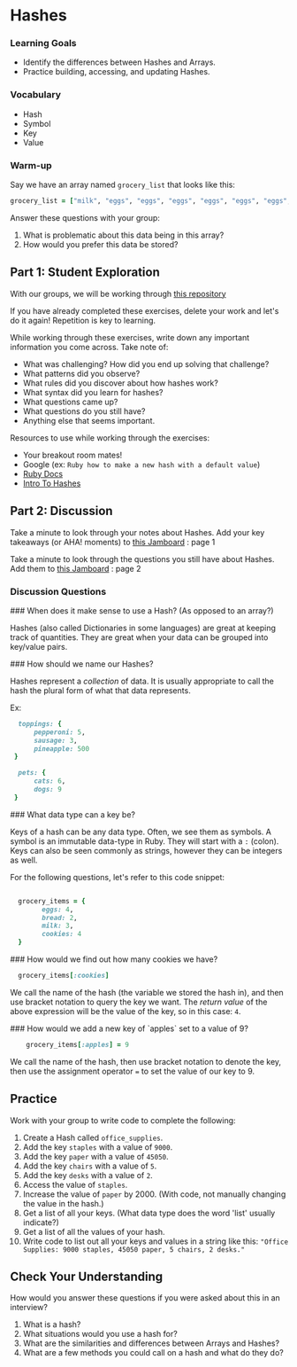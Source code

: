 # Hashes

### Learning Goals
- Identify the differences between Hashes and Arrays. 
- Practice building, accessing, and updating Hashes.

### Vocabulary
- Hash
- Symbol
- Key
- Value

### Warm-up
Say we have an array named `grocery_list` that looks like this:
```ruby
grocery_list = ["milk", "eggs", "eggs", "eggs", "eggs", "eggs", "eggs", "avocado", "avocado", "tortilla", "tortilla", "tortilla", "tortilla", "tortilla", "tortilla", "tortilla", "tortilla", "tortilla"]
```

Answer these questions with your group:
1. What is problematic about this data being in this array?
1. How would you prefer this data be stored?


## Part 1: Student Exploration

With our groups, we will be working through [this repository](https://github.com/turingschool-examples/mod-1-be-exercises/blob/main/ruby_exercises/data-types/collections/spec/hashes_spec.rb)

If you have already completed these exercises, delete your work and let's do it again! Repetition is key to learning. 

While working through these exercises, write down any important information you come across. 
Take note of:
  - What was challenging? How did you end up solving that challenge?
  - What patterns did you observe?
  - What rules did you discover about how hashes work?
  - What syntax did you learn for hashes?
  - What questions came up?
  - What questions do you still have?
  - Anything else that seems important.

Resources to use while working through the exercises:
  - Your breakout room mates!
  - Google (ex: `Ruby how to make a new hash with a default value`)
  - [Ruby Docs](https://ruby-doc.org/core-2.7.0/Hash.html)
  - [Intro To Hashes](introducing_hashes.md)
 

## Part 2: Discussion

Take a minute to look through your notes about Hashes. Add your key takeaways (or AHA! moments) to [this Jamboard](https://jamboard.google.com/d/1MEYR4aLk3Sl6slB4Ad5xDlrMzBU3L4cFqoaJYDGz7cA/edit?usp=sharing) : page 1

Take a minute to look through the questions you still have about Hashes. Add them to [this Jamboard](https://jamboard.google.com/d/1MEYR4aLk3Sl6slB4Ad5xDlrMzBU3L4cFqoaJYDGz7cA/edit?usp=sharing) : page 2

###  Discussion Questions

<section class='answer'>
### When does it make sense to use a Hash? (As opposed to an array?)
  
  Hashes (also called Dictionaries in some languages) are great at keeping track of quantities. 
  They are great when your data can be grouped into key/value pairs.  
  
</section>  
  
<section class='answer'>
### How should we name our Hashes?
  
  Hashes represent a _collection_ of data. It is usually appropriate to call the hash the plural form of what that data represents. 
  
  Ex:
  ```ruby
    toppings: {
        pepperoni: 5,
        sausage: 3,
        pineapple: 500
   }
  
    pets: {
        cats: 6,
        dogs: 9
   }
  ```
    
</section>

<section class='answer'>
### What data type can a key be?
  
  Keys of a hash can be any data type. 
  Often, we see them as symbols.
  A symbol is an immutable data-type in Ruby. They will start with a `:` (colon).
  Keys can also be seen commonly as strings, however they can be integers as well.
  
</section>

For the following questions, let's refer to this code snippet:

```ruby

  grocery_items = {
        eggs: 4,
        bread: 2,
        milk: 3,
        cookies: 4  
  }
```

<section class='answer'>
### How would we find out how many cookies we have?
  
  ```ruby
    grocery_items[:cookies]
  ```
  
  We call the name of the hash (the variable we stored the hash in), and then use bracket notation to query the key we want.
  The _return value_ of the above expression will be the value of the key, so in this case: `4`.
  
</section>

<section class='answer'>
### How would we add a new key of `apples` set to a value of 9?
  
  ```ruby
      grocery_items[:apples] = 9
  ```
  
  We call the name of the hash, then use bracket notation to denote the key, then use the assignment operator `=` to set the value of our key to 9. 
  
</section>


## Practice

Work with your group to write code to complete the following:

1. Create a Hash called `office_supplies`.
1. Add the key `staples` with a value of `9000`.
1. Add the key `paper` with a value of `45050`.
1. Add the key `chairs` with a value of `5`.
1. Add the key `desks` with a value of `2`.
1. Access the value of `staples`.
1. Increase the value of `paper` by 2000. (With code, not manually changing the value in the hash.)
1. Get a list of all your keys. (What data type does the word 'list' usually indicate?)
1. Get a list of all the values of your hash.
1. Write code to list out all your keys and values in a string like this: `"Office Supplies: 9000 staples, 45050 paper, 5 chairs, 2 desks."`

## Check Your Understanding
How would you answer these questions if you were asked about this in an interview? 

1. What is a hash?
1. What situations would you use a hash for? 
1. What are the similarities and differences between Arrays and Hashes? 
1. What are a few methods you could call on a hash and what do they do?

